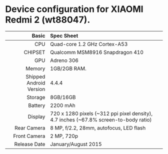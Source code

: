 Device configuration for XIAOMI Redmi 2 (wt88047).
==================================================

Basic   | Spec Sheet
-------:|:-------------------------
CPU     | Quad-core 1.2 GHz Cortex-A53
CHIPSET | Qualcomm MSM8916 Snapdragon 410
GPU     | Adreno 306
Memory  | 1GB/2GB RAM.
Shipped Android Version | 4.4.4
Storage | 8GB/16GB
Battery | 2200 mAh
Display | 720 x 1280 pixels (~312 ppi pixel density), 4.7 inches (~67.8% screen-to-body ratio)
Rear Camera  | 8 MP, f/2.2, 28mm, autofocus, LED flash
Front Camera | 2 MP, 720p
Release Date | January/August 2015
